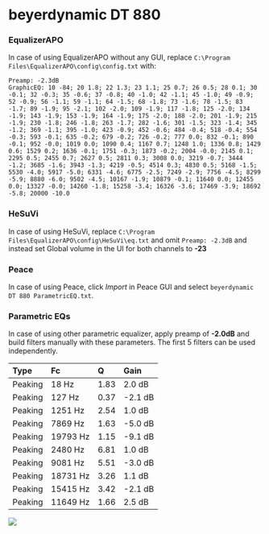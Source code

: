 # beyerdynamic DT 880

### EqualizerAPO
In case of using EqualizerAPO without any GUI, replace `C:\Program Files\EqualizerAPO\config\config.txt`
with:
```
Preamp: -2.3dB
GraphicEQ: 10 -84; 20 1.8; 22 1.3; 23 1.1; 25 0.7; 26 0.5; 28 0.1; 30 -0.1; 32 -0.3; 35 -0.6; 37 -0.8; 40 -1.0; 42 -1.1; 45 -1.0; 49 -0.9; 52 -0.9; 56 -1.1; 59 -1.1; 64 -1.5; 68 -1.8; 73 -1.6; 78 -1.5; 83 -1.7; 89 -1.9; 95 -2.1; 102 -2.0; 109 -1.9; 117 -1.8; 125 -2.0; 134 -1.9; 143 -1.9; 153 -1.9; 164 -1.9; 175 -2.0; 188 -2.0; 201 -1.9; 215 -1.9; 230 -1.8; 246 -1.8; 263 -1.7; 282 -1.6; 301 -1.5; 323 -1.4; 345 -1.2; 369 -1.1; 395 -1.0; 423 -0.9; 452 -0.6; 484 -0.4; 518 -0.4; 554 -0.3; 593 -0.1; 635 -0.2; 679 -0.2; 726 -0.2; 777 0.0; 832 -0.1; 890 -0.1; 952 -0.0; 1019 0.0; 1090 0.4; 1167 0.7; 1248 1.0; 1336 0.8; 1429 0.6; 1529 0.2; 1636 -0.1; 1751 -0.3; 1873 -0.2; 2004 -0.0; 2145 0.1; 2295 0.5; 2455 0.7; 2627 0.5; 2811 0.3; 3008 0.0; 3219 -0.7; 3444 -1.2; 3685 -1.6; 3943 -1.3; 4219 -0.5; 4514 0.3; 4830 0.5; 5168 -1.5; 5530 -4.0; 5917 -5.0; 6331 -4.6; 6775 -2.5; 7249 -2.9; 7756 -4.5; 8299 -5.9; 8880 -6.0; 9502 -4.5; 10167 -1.9; 10879 -0.1; 11640 0.0; 12455 0.0; 13327 -0.0; 14260 -1.8; 15258 -3.4; 16326 -3.6; 17469 -3.9; 18692 -5.8; 20000 -10.0
```

### HeSuVi
In case of using HeSuVi, replace `C:\Program Files\EqualizerAPO\config\HeSuVi\eq.txt` and omit `Preamp:
-2.3dB` and instead set Global volume in the UI for both channels to **-23**

### Peace
In case of using Peace, click *Import* in Peace GUI and select `beyerdynamic DT 880 ParametricEQ.txt`.

### Parametric EQs
In case of using other parametric equalizer, apply preamp of **-2.0dB** and build filters manually with
these parameters. The first 5 filters can be used independently.

| Type    | Fc       |    Q | Gain    |
|:--------|:---------|:-----|:--------|
| Peaking | 18 Hz    | 1.83 | 2.0 dB  |
| Peaking | 127 Hz   | 0.37 | -2.1 dB |
| Peaking | 1251 Hz  | 2.54 | 1.0 dB  |
| Peaking | 7869 Hz  | 1.63 | -5.0 dB |
| Peaking | 19793 Hz | 1.15 | -9.1 dB |
| Peaking | 2480 Hz  | 6.81 | 1.0 dB  |
| Peaking | 9081 Hz  | 5.51 | -3.0 dB |
| Peaking | 18731 Hz | 3.26 | 1.1 dB  |
| Peaking | 15415 Hz | 3.42 | -2.1 dB |
| Peaking | 11649 Hz | 1.66 | 2.5 dB  |

![](https://raw.githubusercontent.com/jaakkopasanen/AutoEq/master/results/headphonecom/sbaf-serious/beyerdynamic%20DT%20880/beyerdynamic%20DT%20880.png)